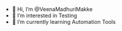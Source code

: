 - 👋 Hi, I’m @VeenaMadhuriMakke
- 👀 I’m interested in Testing 
- 🌱 I’m currently learning Automation Tools
<!---
VeenaMadhuriMakke/VeenaMadhuriMakke is a ✨ special ✨ repository because its `README.md` (this file) appears on your GitHub profile.
You can click the Preview link to take a look at your changes.
--->
